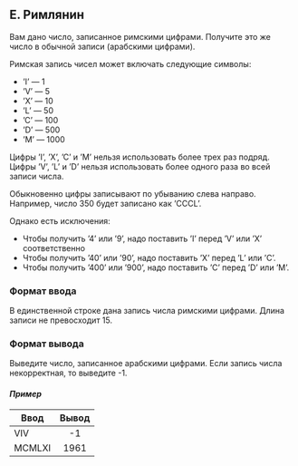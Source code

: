 ## E. Римлянин
Вам дано число, записанное римскими цифрами. 
Получите это же число в обычной записи (арабскими цифрами).

Римская запись чисел может включать следующие символы:

- ’I’ — 1
- ’V’ — 5
- ’X’ — 10
- ’L’ — 50
- ’C’ — 100
- ’D’ — 500
- ’M’ — 1000

Цифры ’I’, ’X’, ’C’ и ’M’ нельзя использовать более трех раз подряд.
Цифры ’V’, ’L’ и ’D’ нельзя использовать более одного раза во всей записи числа.

Обыкновенно цифры записывают по убыванию слева направо. 
Например, число 350 будет записано как ’CCCL’.

Однако есть исключения:
- Чтобы получить ’4’ или ’9’, надо поставить ’I’ перед ’V’ или ’X’ соответственно
- Чтобы получить ’40’ или ’90’, надо поставить ’X’ перед ’L’ или ’C’.
- Чтобы получить ’400’ или ’900’, надо поставить ’C’ перед ’D’ или ’M’.

### Формат ввода
В единственной строке дана запись числа римскими цифрами. 
Длина записи не превосходит 15.

### Формат вывода
Выведите число, записанное арабскими цифрами.
Если запись числа некорректная, то выведите -1.

#### *Пример*
| Ввод    | Вывод |
|---------|:-----:|
| VIV     |  -1   |
| MCMLXI  | 1961  |
